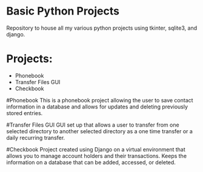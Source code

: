 # Basic Python Projects
Repository to house all my various python projects using tkinter, sqlite3, and django.

# Projects:
<ul>
  <li>Phonebook</li>
  <li>Transfer Files GUI</li>
  <li>Checkbook</li>
</ul>

#Phonebook
This is a phonebook project allowing the user to save contact information in a database and allows for updates and deleting previously stored entries.

#Transfer Files GUI
GUI set up that allows a user to transfer from one selected directory to another selected directory as a one time transfer or a daily recurring transfer.

#Checkbook
Project created using Django on a virtual environment that allows you to manage account holders and their transactions. Keeps the information on a database that can be added, accessed, or deleted. 
